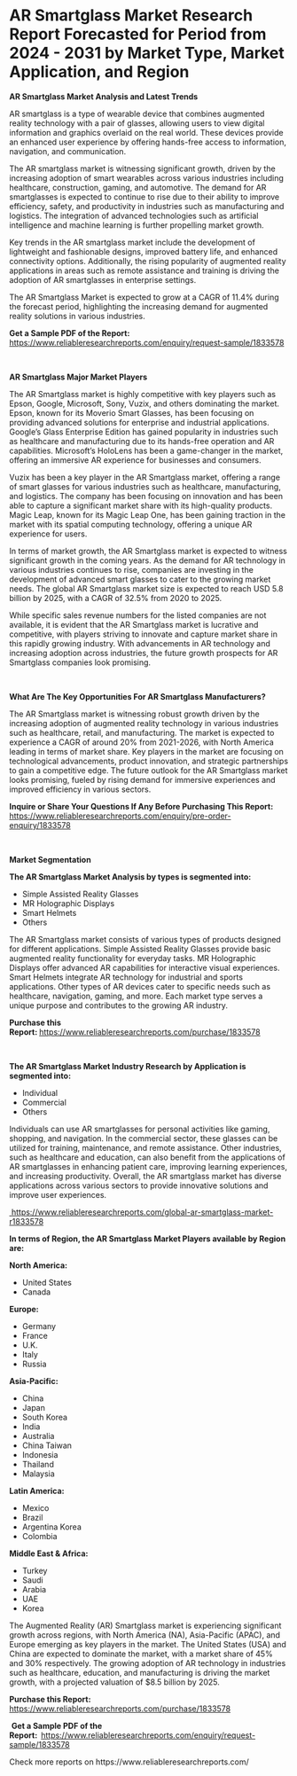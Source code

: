 <p><h1>AR Smartglass Market Research Report Forecasted for Period from 2024 -  2031 by Market Type, Market Application, and Region</h1></p><p><strong>AR Smartglass Market Analysis and Latest Trends</strong></p>
<p><p>AR smartglass is a type of wearable device that combines augmented reality technology with a pair of glasses, allowing users to view digital information and graphics overlaid on the real world. These devices provide an enhanced user experience by offering hands-free access to information, navigation, and communication.</p><p>The AR smartglass market is witnessing significant growth, driven by the increasing adoption of smart wearables across various industries including healthcare, construction, gaming, and automotive. The demand for AR smartglasses is expected to continue to rise due to their ability to improve efficiency, safety, and productivity in industries such as manufacturing and logistics. The integration of advanced technologies such as artificial intelligence and machine learning is further propelling market growth.</p><p>Key trends in the AR smartglass market include the development of lightweight and fashionable designs, improved battery life, and enhanced connectivity options. Additionally, the rising popularity of augmented reality applications in areas such as remote assistance and training is driving the adoption of AR smartglasses in enterprise settings.</p><p>The AR Smartglass Market is expected to grow at a CAGR of 11.4% during the forecast period, highlighting the increasing demand for augmented reality solutions in various industries.</p></p>
<p><strong>Get a Sample PDF of the Report:&nbsp;</strong> <a href="https://www.reliableresearchreports.com/enquiry/request-sample/1833578">https://www.reliableresearchreports.com/enquiry/request-sample/1833578</a></p>
<p>&nbsp;</p>
<p><strong>AR Smartglass Major Market Players</strong></p>
<p><p>The AR Smartglass market is highly competitive with key players such as Epson, Google, Microsoft, Sony, Vuzix, and others dominating the market. Epson, known for its Moverio Smart Glasses, has been focusing on providing advanced solutions for enterprise and industrial applications. Google’s Glass Enterprise Edition has gained popularity in industries such as healthcare and manufacturing due to its hands-free operation and AR capabilities. Microsoft’s HoloLens has been a game-changer in the market, offering an immersive AR experience for businesses and consumers.</p><p>Vuzix has been a key player in the AR Smartglass market, offering a range of smart glasses for various industries such as healthcare, manufacturing, and logistics. The company has been focusing on innovation and has been able to capture a significant market share with its high-quality products. Magic Leap, known for its Magic Leap One, has been gaining traction in the market with its spatial computing technology, offering a unique AR experience for users.</p><p>In terms of market growth, the AR Smartglass market is expected to witness significant growth in the coming years. As the demand for AR technology in various industries continues to rise, companies are investing in the development of advanced smart glasses to cater to the growing market needs. The global AR Smartglass market size is expected to reach USD 5.8 billion by 2025, with a CAGR of 32.5% from 2020 to 2025.</p><p>While specific sales revenue numbers for the listed companies are not available, it is evident that the AR Smartglass market is lucrative and competitive, with players striving to innovate and capture market share in this rapidly growing industry. With advancements in AR technology and increasing adoption across industries, the future growth prospects for AR Smartglass companies look promising.</p></p>
<p>&nbsp;</p>
<p><strong>What Are The Key Opportunities For AR Smartglass Manufacturers?</strong></p>
<p><p>The AR Smartglass market is witnessing robust growth driven by the increasing adoption of augmented reality technology in various industries such as healthcare, retail, and manufacturing. The market is expected to experience a CAGR of around 20% from 2021-2026, with North America leading in terms of market share. Key players in the market are focusing on technological advancements, product innovation, and strategic partnerships to gain a competitive edge. The future outlook for the AR Smartglass market looks promising, fueled by rising demand for immersive experiences and improved efficiency in various sectors.</p></p>
<p><strong>Inquire or Share Your Questions If Any Before Purchasing This Report:</strong> <a href="https://www.reliableresearchreports.com/enquiry/pre-order-enquiry/1833578">https://www.reliableresearchreports.com/enquiry/pre-order-enquiry/1833578</a></p>
<p>&nbsp;</p>
<p><strong>Market Segmentation</strong></p>
<p><strong>The AR Smartglass Market Analysis by types is segmented into:</strong></p>
<p><ul><li>Simple Assisted Reality Glasses</li><li>MR Holographic Displays</li><li>Smart Helmets</li><li>Others</li></ul></p>
<p><p>The AR Smartglass market consists of various types of products designed for different applications. Simple Assisted Reality Glasses provide basic augmented reality functionality for everyday tasks. MR Holographic Displays offer advanced AR capabilities for interactive visual experiences. Smart Helmets integrate AR technology for industrial and sports applications. Other types of AR devices cater to specific needs such as healthcare, navigation, gaming, and more. Each market type serves a unique purpose and contributes to the growing AR industry.</p></p>
<p><strong>Purchase this Report:&nbsp;</strong><a href="https://www.reliableresearchreports.com/purchase/1833578">https://www.reliableresearchreports.com/purchase/1833578</a></p>
<p>&nbsp;</p>
<p><strong>The AR Smartglass Market Industry Research by Application is segmented into:</strong></p>
<p><ul><li>Individual</li><li>Commercial</li><li>Others</li></ul></p>
<p><p>Individuals can use AR smartglasses for personal activities like gaming, shopping, and navigation. In the commercial sector, these glasses can be utilized for training, maintenance, and remote assistance. Other industries, such as healthcare and education, can also benefit from the applications of AR smartglasses in enhancing patient care, improving learning experiences, and increasing productivity. Overall, the AR smartglass market has diverse applications across various sectors to provide innovative solutions and improve user experiences.</p></p>
<p><a href="https://www.reliableresearchreports.com/global-ar-smartglass-market-r1833578">&nbsp;https://www.reliableresearchreports.com/global-ar-smartglass-market-r1833578</a></p>
<p><strong>In terms of Region, the AR Smartglass Market Players available by Region are:</strong></p>
<p>
    <p> <strong> North America: </strong>
        <ul>
            <li>United States</li>
            <li>Canada</li>
        </ul>
        </p> 
    <p> <strong> Europe: </strong>
        <ul>
            <li>Germany</li>
            <li>France</li>
            <li>U.K.</li>
            <li>Italy</li>
            <li>Russia</li>
        </ul>
        </p> 
    <p> <strong> Asia-Pacific: </strong>
        <ul>
            <li>China</li>
            <li>Japan</li>
            <li>South Korea</li>
            <li>India</li>
            <li>Australia</li>
            <li>China Taiwan</li>
            <li>Indonesia</li>
            <li>Thailand</li>
            <li>Malaysia</li>
        </ul>
        </p> 
    <p> <strong> Latin America: </strong>
        <ul>
            <li>Mexico</li>
            <li>Brazil</li>
            <li>Argentina Korea</li>
            <li>Colombia</li>
        </ul>
        </p> 
    <p> <strong> Middle East & Africa: </strong>
        <ul>
            <li>Turkey</li>
            <li>Saudi</li>
            <li>Arabia</li>
            <li>UAE</li>
            <li>Korea</li>
        </ul>
    </p>
    </p>
<p><p>The Augmented Reality (AR) Smartglass market is experiencing significant growth across regions, with North America (NA), Asia-Pacific (APAC), and Europe emerging as key players in the market. The United States (USA) and China are expected to dominate the market, with a market share of 45% and 30% respectively. The growing adoption of AR technology in industries such as healthcare, education, and manufacturing is driving the market growth, with a projected valuation of $8.5 billion by 2025.</p></p>
<p><strong>Purchase this Report: </strong><a href="https://www.reliableresearchreports.com/purchase/1833578">https://www.reliableresearchreports.com/purchase/1833578</a></p>
<p>&nbsp;<strong>Get a Sample PDF of the Report:&nbsp;&nbsp;</strong><a href="https://www.reliableresearchreports.com/enquiry/request-sample/1833578">https://www.reliableresearchreports.com/enquiry/request-sample/1833578</a></p>
<p><strong></strong></p>
<p>Check more reports on https://www.reliableresearchreports.com/</p>